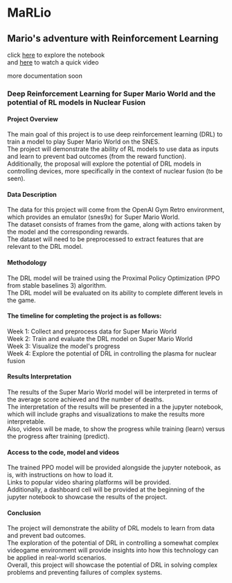 # MaRLio
## Mario's adventure with Reinforcement Learning

click [here](marlio.ipynb) to explore the notebook  
and [here](https://youtu.be/VJvW6f6e-Wo) to watch a quick video  

more documentation soon

### Deep Reinforcement Learning for Super Mario World and the potential of RL models in Nuclear Fusion

#### Project Overview
The main goal of this project is to use deep reinforcement learning (DRL) to train a model to play Super Mario World on the SNES.  
The project will demonstrate the ability of RL models to use data as inputs and learn to prevent bad outcomes (from the reward function).  
Additionally, the proposal will explore the potential of DRL models in controlling devices, more specifically in the context of nuclear fusion (to be seen).  

#### Data Description
The data for this project will come from the OpenAI Gym Retro environment, which provides an emulator (snes9x) for Super Mario World.  
The dataset consists of frames from the game, along with actions taken by the model and the corresponding rewards.  
The dataset will need to be preprocessed to extract features that are relevant to the DRL model.  

#### Methodology
The DRL model will be trained using the Proximal Policy Optimization (PPO from stable baselines 3) algorithm.  
The DRL model will be evaluated on its ability to complete different levels in the game.  

#### The timeline for completing the project is as follows:
Week 1: Collect and preprocess data for Super Mario World  
Week 2: Train and evaluate the DRL model on Super Mario World  
Week 3: Visualize the model's progress  
Week 4: Explore the potential of DRL in controlling the plasma for nuclear fusion  

#### Results Interpretation
The results of the Super Mario World model will be interpreted in terms of the average score achieved and the number of deaths.  
The interpretation of the results will be presented in a the jupyter notebook, which will include graphs and visualizations to make the results more interpretable.  
Also, videos will be made, to show the progress while training (learn) versus the progress after training (predict).  

#### Access to the code, model and videos
The trained PPO model will be provided alongside the jupyter notebook, as is, with instructions on how to load it.  
Links to popular video sharing platforms will be provided.  
Additionally, a dashboard cell will be provided at the beginning of the jupyter notebook to showcase the results of the project.  

#### Conclusion
The project will demonstrate the ability of DRL models to learn from data and prevent bad outcomes.  
The exploration of the potential of DRL in controlling a somewhat complex videogame environment will provide insights into how this technology can be applied in real-world scenarios.  
Overall, this project will showcase the potential of DRL in solving complex problems and preventing failures of complex systems.  
